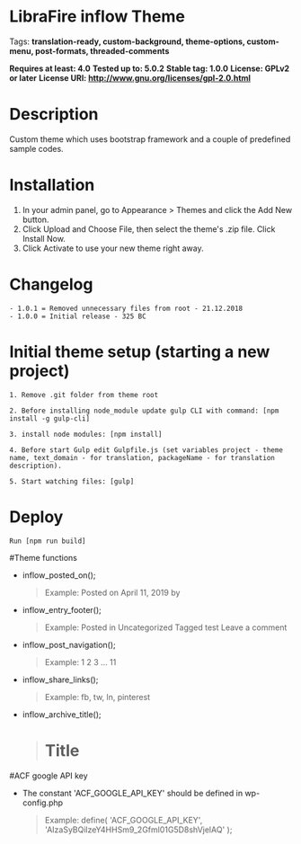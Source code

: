 # LibraFire inflow Theme

Tags: **translation-ready, custom-background, theme-options, custom-menu, post-formats, threaded-comments**

**Requires at least: 4.0**
**Tested up to: 5.0.2**
**Stable tag: 1.0.0**
**License: GPLv2 or later**
**License URI: http://www.gnu.org/licenses/gpl-2.0.html**

# Description

Custom theme which uses bootstrap framework and a couple of predefined sample codes.

# Installation
	
1. In your admin panel, go to Appearance > Themes and click the Add New button.
2. Click Upload and Choose File, then select the theme's .zip file. Click Install Now.
3. Click Activate to use your new theme right away.

# Changelog

    - 1.0.1 = Removed unnecessary files from root - 21.12.2018
    - 1.0.0 = Initial release - 325 BC

# Initial theme setup (starting a new project)

    1. Remove .git folder from theme root

    2. Before installing node_module update gulp CLI with command: [npm install -g gulp-cli]

    3. install node modules: [npm install]

    4. Before start Gulp edit Gulpfile.js (set variables project - theme name, text_domain - for translation, packageName - for translation description).

    5. Start watching files: [gulp]

# Deploy

    Run [npm run build]

#Theme functions
- inflow_posted_on();
    > Example: Posted on April 11, 2019 by 
- inflow_entry_footer();
    > Example: Posted in Uncategorized Tagged test Leave a comment
- inflow_post_navigation();
    > Example: 1 2 3 … 11 
- inflow_share_links();
    > Example: fb, tw, ln, pinterest
- inflow_archive_title();
    > <h1 class='page-title'>Title</h1>

#ACF google API key
- The constant 'ACF_GOOGLE_API_KEY' should be defined in wp-config.php
    > Example: define( 'ACF_GOOGLE_API_KEY', 'AIzaSyBQilzeY4HHSm9_2Gfml01G5D8shVjelAQ' );